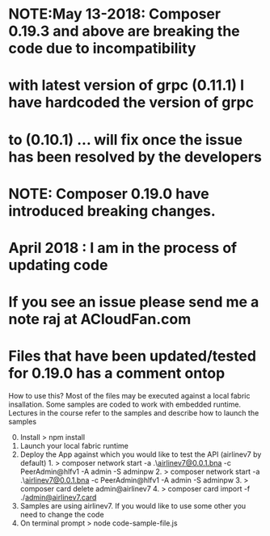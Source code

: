 # NOTE:May 13-2018: Composer 0.19.3 and above are breaking the code due to incompatibility
# with latest version of grpc (0.11.1) I have hardcoded the version of grpc
# to (0.10.1) ... will fix once the issue has been resolved by the developers

# NOTE: Composer 0.19.0 have introduced breaking changes. 
# April 2018 : I am in the process of updating code 
#              If you see an issue please send me a note raj at ACloudFan.com
#              Files that have been updated/tested for 0.19.0 has a comment ontop

How to use this?
Most of the files may be executed against a local fabric insallation.
Some samples are coded to work with embedded runtime.
Lectures in the course refer to the samples and describe how to launch the samples

0. Install    > npm install
1. Launch your local fabric runtime
2. Deploy the App against which you would like to test the API (airlinev7 by default)
       1.   > composer network start -a .\airlinev7@0.0.1.bna -c PeerAdmin@hlfv1 -A admin -S adminpw
       2.   > composer network start -a .\airlinev7@0.0.1.bna -c PeerAdmin@hlfv1 -A admin -S adminpw
       3.   > composer card delete admin@airlinev7
       4.   > composer card import -f ./admin@airlinev7.card
3. Samples are using airlinev7. If you would like to use some other you need to change the code
4. On terminal prompt   >  node code-sample-file.js
